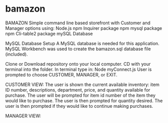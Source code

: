 # bamazon
BAMAZON
Simple command line based storefront with Customer and Manager options using:
Node.js
npm Inquirer package
npm mysql package
npm Cli-table2 package
mySQL Database


MySQL Database Setup
A MySQL database is needed for this application. 
MySQL Workbench was used to create the bamazon.sql database file (included).

Clone or Download repository onto your local computer.
CD with your terminal into the folder.
In terminal type in: Node myConnect.js
User is prompted to choose CUSTOMER, MANAGER, or EXIT.

CUSTOMER VIEW:
The user is shown the current available inventory: 
item ID number, descriptions, department, price, and quantity available for purchase.
The user will be prompted for item id number of the item they would like to purchase.
The user is then prompted for quantity desired.
The user is then prompted if they would like to continue making purchases.



MANAGER VIEW:



